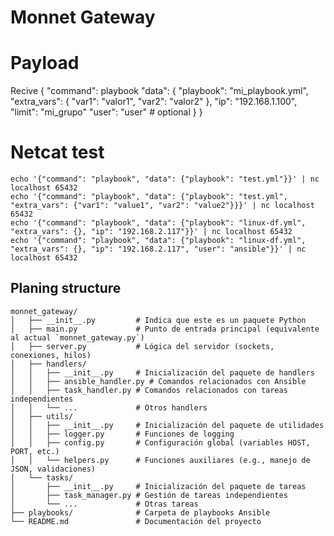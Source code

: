 # Monnet Gateway

# Payload

Recive
{
    "command": playbook
    "data": {
        "playbook": "mi_playbook.yml",
        "extra_vars": {
            "var1": "valor1",
            "var2": "valor2"
        },
        "ip": "192.168.1.100",
        "limit": "mi_grupo"
        "user": "user" # optional
    }
}

# Netcat test

```
echo '{"command": "playbook", "data": {"playbook": "test.yml"}}' | nc localhost 65432
echo '{"command": "playbook", "data": {"playbook": "test.yml", "extra_vars": {"var1": "value1", "var2": "value2"}}}' | nc localhost 65432
echo '{"command": "playbook", "data": {"playbook": "linux-df.yml", "extra_vars": {}, "ip": "192.168.2.117"}}' | nc localhost 65432
echo '{"command": "playbook", "data": {"playbook": "linux-df.yml", "extra_vars": {}, "ip": "192.168.2.117", "user": "ansible"}}' | nc localhost 65432
```

## Planing structure

```
monnet_gateway/
│   ├── __init__.py         # Indica que este es un paquete Python
│   ├── main.py             # Punto de entrada principal (equivalente al actual `monnet_gateway.py`)
│   ├── server.py           # Lógica del servidor (sockets, conexiones, hilos)
│   ├── handlers/
│   │   ├── __init__.py     # Inicialización del paquete de handlers
│   │   ├── ansible_handler.py # Comandos relacionados con Ansible
│   │   ├── task_handler.py # Comandos relacionados con tareas independientes
│   │   └── ...             # Otros handlers
│   ├── utils/
│   │   ├── __init__.py     # Inicialización del paquete de utilidades
│   │   ├── logger.py       # Funciones de logging
│   │   ├── config.py       # Configuración global (variables HOST, PORT, etc.)
│   │   └── helpers.py      # Funciones auxiliares (e.g., manejo de JSON, validaciones)
│   └── tasks/
│       ├── __init__.py     # Inicialización del paquete de tareas
│       ├── task_manager.py # Gestión de tareas independientes
│       └── ...             # Otras tareas
├── playbooks/              # Carpeta de playbooks Ansible
└── README.md               # Documentación del proyecto
```